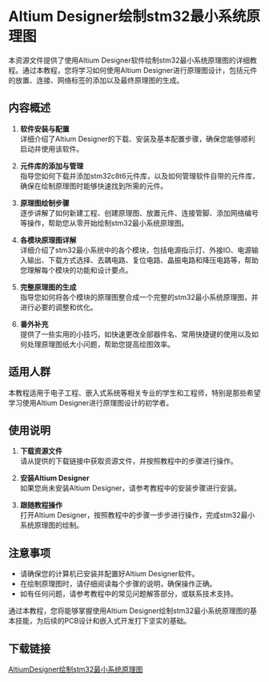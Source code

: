 # Altium Designer绘制stm32最小系统原理图

本资源文件提供了使用Altium Designer软件绘制stm32最小系统原理图的详细教程。通过本教程，您将学习如何使用Altium Designer进行原理图设计，包括元件的放置、连接、网络标签的添加以及最终原理图的生成。

## 内容概述

1. **软件安装与配置**  
   详细介绍了Altium Designer的下载、安装及基本配置步骤，确保您能够顺利启动并使用该软件。

2. **元件库的添加与管理**  
   指导您如何下载并添加stm32c8t6元件库，以及如何管理软件自带的元件库，确保在绘制原理图时能够快速找到所需的元件。

3. **原理图绘制步骤**  
   逐步讲解了如何新建工程、创建原理图、放置元件、连接管脚、添加网络编号等操作，帮助您从零开始绘制stm32最小系统原理图。

4. **各模块原理图详解**  
   详细介绍了stm32最小系统中的各个模块，包括电源指示灯、外接IO、电源输入输出、下载方式选择、去耦电路、复位电路、晶振电路和降压电路等，帮助您理解每个模块的功能和设计要点。

5. **完整原理图的生成**  
   指导您如何将各个模块的原理图整合成一个完整的stm32最小系统原理图，并进行必要的调整和优化。

6. **番外补充**  
   提供了一些实用的小技巧，如快速更改全部器件名、常用快捷键的使用以及如何处理原理图纸大小问题，帮助您提高绘图效率。

## 适用人群

本教程适用于电子工程、嵌入式系统等相关专业的学生和工程师，特别是那些希望学习使用Altium Designer进行原理图设计的初学者。

## 使用说明

1. **下载资源文件**  
   请从提供的下载链接中获取资源文件，并按照教程中的步骤进行操作。

2. **安装Altium Designer**  
   如果您尚未安装Altium Designer，请参考教程中的安装步骤进行安装。

3. **跟随教程操作**  
   打开Altium Designer，按照教程中的步骤一步步进行操作，完成stm32最小系统原理图的绘制。

## 注意事项

- 请确保您的计算机已安装并配置好Altium Designer软件。
- 在绘制原理图时，请仔细阅读每个步骤的说明，确保操作正确。
- 如有任何问题，请参考教程中的常见问题解答部分，或联系技术支持。

通过本教程，您将能够掌握使用Altium Designer绘制stm32最小系统原理图的基本技能，为后续的PCB设计和嵌入式开发打下坚实的基础。

## 下载链接

[AltiumDesigner绘制stm32最小系统原理图](https://pan.quark.cn/s/11da4de95ac1)